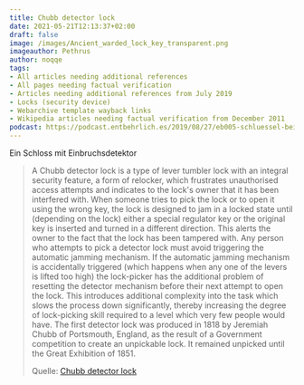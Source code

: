 ```yaml
---
title: Chubb detector lock
date: 2021-05-21T12:13:37+02:00
draft: false
image: /images/Ancient_warded_lock_key_transparent.png
imageauthor: Pethrus
author: noqqe
tags:
- All articles needing additional references
- All pages needing factual verification
- Articles needing additional references from July 2019
- Locks (security device)
- Webarchive template wayback links
- Wikipedia articles needing factual verification from December 2011
podcast: https://podcast.entbehrlich.es/2019/08/27/eb005-schluessel-bein-im-wertsackbeutel/
---
```


Ein Schloss mit Einbruchsdetektor

> A Chubb detector lock is a type of lever tumbler lock with an integral
> security feature, a form of relocker, which frustrates unauthorised access
> attempts and indicates to the lock's owner that it has been interfered with.
> When someone tries to pick the lock or to open it using the wrong key, the
> lock is designed to jam in a locked state until (depending on the lock) either
> a special regulator key or the original key is inserted and turned in a
> different direction. This alerts the owner to the fact that the lock has been
> tampered with. Any person who attempts to pick a detector lock must avoid
> triggering the automatic jamming mechanism. If the automatic jamming mechanism
> is accidentally triggered (which happens when any one of the levers is lifted
> too high) the lock-picker has the additional problem of resetting the detector
> mechanism before their next attempt to open the lock. This introduces
> additional complexity into the task which slows the process down
> significantly, thereby increasing the degree of lock-picking skill required to
> a level which very few people would have. The first detector lock was produced
> in 1818 by Jeremiah Chubb of Portsmouth, England, as the result of a
> Government competition to create an unpickable lock. It remained unpicked
> until the Great Exhibition of 1851.
>
> Quelle: [Chubb detector lock](https://en.wikipedia.org/wiki/Chubb_detector_lock)
